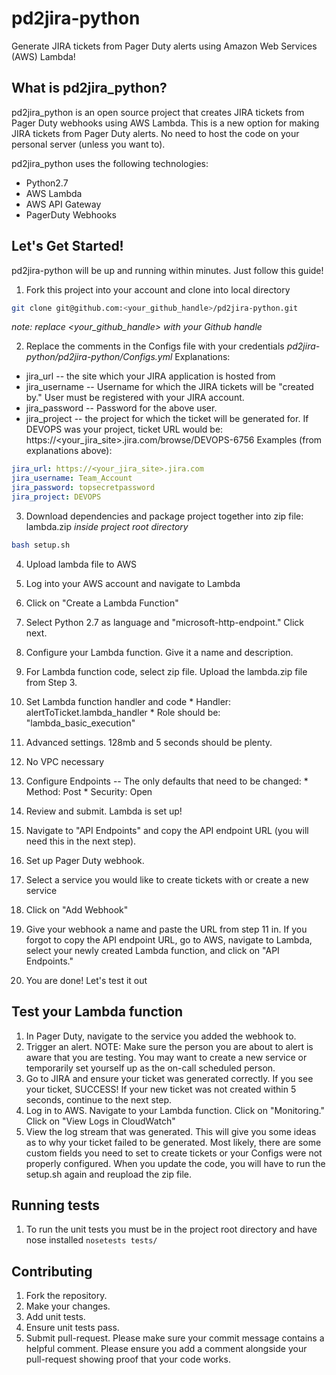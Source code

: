 # pd2jira-python
Generate JIRA tickets from Pager Duty alerts using Amazon Web Services (AWS) Lambda!

## What is pd2jira\_python?
pd2jira\_python is an open source project that creates JIRA tickets from Pager Duty webhooks using AWS Lambda. This is a new option for making JIRA tickets from Pager Duty alerts.
No need to host the code on your personal server (unless you want to). 

pd2jira\_python uses the following technologies:
* Python2.7
* AWS Lambda
* AWS API Gateway
* PagerDuty Webhooks

## Let's Get Started!
pd2jira-python will be up and running within minutes. Just follow this guide!

1. Fork this project into your account and clone into local directory

``` bash 
git clone git@github.com:<your_github_handle>/pd2jira-python.git
```
_note: replace <your_github_handle> with your Github handle_

2. Replace the comments in the Configs file with your credentials
_pd2jira-python/pd2jira-python/Configs.yml_
Explanations:
* jira_url -- the site which your JIRA application is hosted from
* jira_username -- Username for which the JIRA tickets will be "created by." User must be registered with your JIRA account. 
* jira_password -- Password for the above user. 
* jira_project -- the project for which the ticket will be generated for. If DEVOPS was your project, ticket URL would be: https://<your_jira_site>.jira.com/browse/DEVOPS-6756 
Examples (from explanations above):
``` yaml
jira_url: https://<your_jira_site>.jira.com 
jira_username: Team_Account
jira_password: topsecretpassword
jira_project: DEVOPS
```

3. Download dependencies and package project together into zip file: lambda.zip
_inside project root directory_
``` bash
bash setup.sh
```  

4. Upload lambda file to AWS
  1. Log into your AWS account and navigate to Lambda
  2. Click on "Create a Lambda Function"
  3. Select Python 2.7 as language and "microsoft-http-endpoint." Click next.
  4. Configure your Lambda function. Give it a name and description.
  5. For Lambda function code, select zip file. Upload the lambda.zip file from Step 3.
  6. Set Lambda function handler and code
    * Handler: alertToTicket.lambda_handler
    * Role should be: "lambda_basic_execution"
  7. Advanced settings. 128mb and 5 seconds should be plenty. 
  8. No VPC necessary
  9. Configure Endpoints -- The only defaults that need to be changed:
    * Method: Post
    * Security: Open 
  10. Review and submit. Lambda is set up!
  11. Navigate to "API Endpoints" and copy the API endpoint URL (you will need this in the next step). 

5. Set up Pager Duty webhook.
  1. Select a service you would like to create tickets with or create a new service
  2. Click on "Add Webhook"
  3. Give your webhook a name and paste the URL from step 11 in. If you forgot to copy the API endpoint URL, go to AWS, navigate to Lambda, select your newly created Lambda function, and click on "API Endpoints."
  4. You are done! Let's test it out

## Test your Lambda function
1. In Pager Duty, navigate to the service you added the webhook to.
2. Trigger an alert. NOTE: Make sure the person you are about to alert is aware that you are testing. You may want to create a new service or temporarily set yourself up as the on-call scheduled person. 
4. Go to JIRA and ensure your ticket was generated correctly. If you see your ticket, SUCCESS! If your new ticket was not created within 5 seconds, continue to the next step. 
3. Log in to AWS. Navigate to your Lambda function. Click on "Monitoring." Click on "View Logs in CloudWatch"
4. View the log stream that was generated. This will give you some ideas as to why your ticket failed to be generated. Most likely, there are some custom fields you need to set to create tickets or your Configs were not properly configured. When you update the code, you will have to run the setup.sh again and reupload the zip file.  


## Running tests
1. To run the unit tests you must be in the project root directory and have nose installed 
``` nosetests tests/ ``` 

## Contributing
1. Fork the repository.
2. Make your changes.
3. Add unit tests.
4. Ensure unit tests pass.
5. Submit pull-request. Please make sure your commit message contains a helpful comment. Please ensure you add a comment alongside your pull-request showing proof that your code works.

